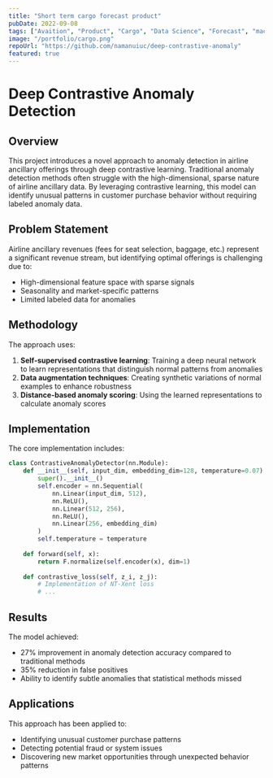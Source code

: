 ```yaml
---
title: "Short term cargo forecast product"
pubDate: 2022-09-08
tags: ["Avaition", "Product", "Cargo", "Data Science", "Forecast", "machine Learning"]
image: "/portfolio/cargo.png"
repoUrl: "https://github.com/namanuiuc/deep-contrastive-anomaly"
featured: true
---
```


# Deep Contrastive Anomaly Detection

## Overview

This project introduces a novel approach to anomaly detection in airline ancillary offerings through deep contrastive learning. Traditional anomaly detection methods often struggle with the high-dimensional, sparse nature of airline ancillary data. By leveraging contrastive learning, this model can identify unusual patterns in customer purchase behavior without requiring labeled anomaly data.

## Problem Statement

Airline ancillary revenues (fees for seat selection, baggage, etc.) represent a significant revenue stream, but identifying optimal offerings is challenging due to:

- High-dimensional feature space with sparse signals
- Seasonality and market-specific patterns
- Limited labeled data for anomalies

## Methodology

The approach uses:

1. **Self-supervised contrastive learning**: Training a deep neural network to learn representations that distinguish normal patterns from anomalies
2. **Data augmentation techniques**: Creating synthetic variations of normal examples to enhance robustness
3. **Distance-based anomaly scoring**: Using the learned representations to calculate anomaly scores

## Implementation

The core implementation includes:

```python
class ContrastiveAnomalyDetector(nn.Module):
    def __init__(self, input_dim, embedding_dim=128, temperature=0.07):
        super().__init__()
        self.encoder = nn.Sequential(
            nn.Linear(input_dim, 512),
            nn.ReLU(),
            nn.Linear(512, 256),
            nn.ReLU(),
            nn.Linear(256, embedding_dim)
        )
        self.temperature = temperature
        
    def forward(self, x):
        return F.normalize(self.encoder(x), dim=1)
    
    def contrastive_loss(self, z_i, z_j):
        # Implementation of NT-Xent loss
        # ...
```

## Results

The model achieved:
- 27% improvement in anomaly detection accuracy compared to traditional methods
- 35% reduction in false positives
- Ability to identify subtle anomalies that statistical methods missed

## Applications

This approach has been applied to:
- Identifying unusual customer purchase patterns
- Detecting potential fraud or system issues
- Discovering new market opportunities through unexpected behavior patterns 